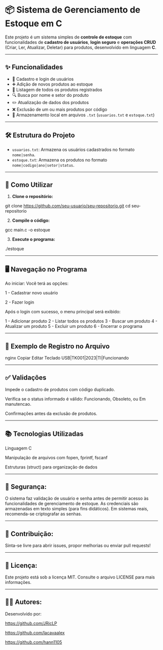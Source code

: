 # 📦 Sistema de Gerenciamento de Estoque em C

Este projeto é um sistema simples de **controle de estoque** com funcionalidades de **cadastro de usuários**, **login seguro** e **operações CRUD** (Criar, Ler, Atualizar, Deletar) para produtos, desenvolvido em linguagem **C**.

---

## ✨ Funcionalidades

- 👤 Cadastro e login de usuários
- ➕ Adição de novos produtos ao estoque
- 📄 Listagem de todos os produtos registrados
- 🔍 Busca por nome e setor do produto
- ✏️ Atualização de dados dos produtos
- ❌ Exclusão de um ou mais produtos por código
- 💾 Armazenamento local em arquivos `.txt` (`usuarios.txt` e `estoque.txt`)

---

## 🛠 Estrutura do Projeto

- `usuarios.txt`: Armazena os usuários cadastrados no formato `nome|senha`.
- `estoque.txt`: Armazena os produtos no formato `nome|codigo|ano|setor|status`.

---

## 📌 Como Utilizar

1. **Clone o repositório:**

git clone https://github.com/seu-usuario/seu-repositorio.git
cd seu-repositorio

2. **Compile o código:**

gcc main.c -o estoque

3. **Execute o programa:**

./estoque

---

## 🖥️ Navegação no Programa
Ao iniciar:
Você terá as opções:

1 - Cadastrar novo usuário

2 - Fazer login

Após o login com sucesso, o menu principal será exibido:

1 - Adicionar produto
2 - Listar todos os produtos
3 - Buscar um produto
4 - Atualizar um produto
5 - Excluir um produto
6 - Encerrar o programa

---

## 📂 Exemplo de Registro no Arquivo
nginx
Copiar
Editar
Teclado USB|TK001|2023|TI|Funcionando

---

## ✅ Validações
Impede o cadastro de produtos com código duplicado.

Verifica se o status informado é válido: Funcionando, Obsoleto, ou Em manutencao.

Confirmações antes da exclusão de produtos.

---

## 📚 Tecnologias Utilizadas
Linguagem C

Manipulação de arquivos com fopen, fprintf, fscanf

Estruturas (struct) para organização de dados

---

## 🔐 Segurança:
O sistema faz validação de usuário e senha antes de permitir acesso às funcionalidades de gerenciamento de estoque. As credenciais são armazenadas em texto simples (para fins didáticos). Em sistemas reais, recomenda-se criptografar as senhas.

---

## 🤝 Contribuição:
Sinta-se livre para abrir issues, propor melhorias ou enviar pull requests!

---

## 📄 Licença:
Este projeto está sob a licença MIT. Consulte o arquivo LICENSE para mais informações.

---

## 👨‍💻 Autores:
Desenvolvido por:

https://github.com/JRicLP

https://github.com/lacavaalex

https://github.com/hann1105


